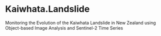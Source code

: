 # Kaiwhata.Landslide
 Monitoring the Evolution of the Kaiwhata Landslide in New Zealand using Object-based Image Analysis and Sentinel-2 Time Series
